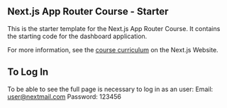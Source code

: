 

## Next.js App Router Course - Starter

This is the starter template for the Next.js App Router Course. It contains the starting code for the dashboard application.

For more information, see the [course curriculum](https://nextjs.org/learn) on the Next.js Website.

## To Log In

To be able to see the full page is necessary to log in as an user:
Email: user@nextmail.com
Password: 123456
